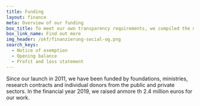 ```yaml
---
title: Funding
layout: finance
meta: Overview of our funding
box_title: To meet our own transparency requirements, we compiled the most important transparency information
box_link_name: Find out more
img_header: /okf/finanzierung-social-og.png
search_keys:
  - Notice of exemption
  - Opening balance
  - Profit and loss statement
---
```


Since our launch in 2011, we have been funded by foundations, ministries, research contracts and individual donors from the public and private sectors. In the financial year 2019, we raised anmore th 2.4 million euros for our work.

